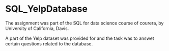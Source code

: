 # SQL_YelpDatabase
The assignment was part of the SQL for data science course of courera, by University of California, Davis.

A part of the Yelp dataset was provided for and the task was to answet certain questions related to the database.
